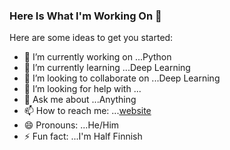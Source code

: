 ### Here Is What I'm Working On 👋


Here are some ideas to get you started:

- 🔭 I’m currently working on ...Python
- 🌱 I’m currently learning ...Deep Learning
- 👯 I’m looking to collaborate on ...Deep Learning
- 🤔 I’m looking for help with ...
- 💬 Ask me about ...Anything
- 📫 How to reach me: ...[website](https://pramodpm2.github.io)
- 😄 Pronouns: ...He/Him
- ⚡ Fun fact: ...I'm Half Finnish
